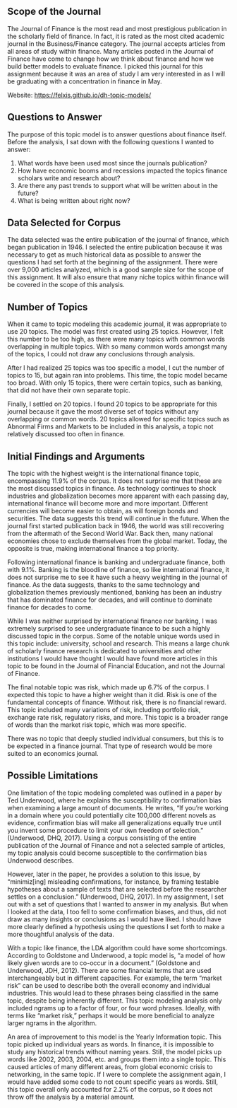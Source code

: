 Scope of the Journal
-
The Journal of Finance is the most read and most prestigious publication in the scholarly field of finance. In fact, it is rated as the most cited academic journal in the Business/Finance category. The journal accepts articles from all areas of study within finance. Many articles posted in the Journal of Finance have come to change how we think about finance and how we build better models to evaluate finance. I picked this journal for this assignment because it was an area of study I am very interested in as I will be graduating with a concentration in finance in May.

Website: https://felxis.github.io/dh-topic-models/

Questions to Answer
-
The purpose of this topic model is to answer questions about finance itself. Before the analysis, I sat down with the following questions I wanted to answer:
1. What words have been used most since the journals publication?
2. How have economic booms and recessions impacted the topics finance scholars write and research about?
3. Are there any past trends to support what will be written about in the future?
4. What is being written about right now?


Data Selected for Corpus
-
The data selected was the entire publication of the journal of finance, which began publication in 1946. I selected the entire publication because it was necessary to get as much historical data as possible to answer the questions I had set forth at the beginning of the assignment. There were over 9,000 articles analyzed, which is a good sample size for the scope of this assignment. It will also ensure that many niche topics within finance will be covered in the scope of this analysis.


Number of Topics
-
When it came to topic modeling this academic journal, it was appropriate to use 20 topics. The model was first created using 25 topics. However, I felt this number to be too high, as there were many topics with common words overlapping in multiple topics. With so many common words amongst many of the topics, I could not draw any conclusions through analysis.

After I had realized 25 topics was too specific a model, I cut the number of topics to 15, but again ran into problems. This time, the topic model became too broad. With only 15 topics, there were certain topics, such as banking, that did not have their own separate topic.

Finally, I settled on 20 topics. I found 20 topics to be appropriate for this journal because it gave the most diverse set of topics without any overlapping or common words. 20 topics allowed for specific topics such as Abnormal Firms and Markets to be included in this analysis, a topic not relatively discussed too often in finance.


Initial Findings and Arguments
-
The topic with the highest weight is the international finance topic, encompassing 11.9% of the corpus. It does not surprise me that these are the most discussed topics in finance. As technology continues to shock industries and globalization becomes more apparent with each passing day, international finance will become more and more important. Different currencies will become easier to obtain, as will foreign bonds and securities. The data suggests this trend will continue in the future. When the journal first started publication back in 1946, the world was still recovering from the aftermath of the Second World War. Back then, many national economies chose to exclude themselves from the global market. Today, the opposite is true, making international finance a top priority.

Following international finance is banking and undergraduate finance, both with 9.1%. Banking is the bloodline of finance, so like international finance, it does not surprise me to see it have such a heavy weighting in the journal of finance. As the data suggests, thanks to the same technology and globalization themes previously mentioned, banking has been an industry that has dominated finance for decades, and will continue to dominate finance for decades to come.

While I was neither surprised by international finance nor banking, I was extremely surprised to see undergraduate finance to be such a highly discussed topic in the corpus. Some of the notable unique words used in this topic include: university, school and research. This means a large chunk of scholarly finance research is dedicated to universities and other institutions I would have thought I would have found more articles in this topic to be found in the Journal of Financial Education, and not the Journal of Finance.

The final notable topic was risk, which made up 6.7% of the corpus. I expected this topic to have a higher weight than it did. Risk is one of the fundamental concepts of finance. Without risk, there is no financial reward. This topic included many variations of risk, including portfolio risk, exchange rate risk, regulatory risks, and more. This topic is a broader range of words than the market risk topic, which was more specific.

There was no topic that deeply studied individual consumers, but this is to be expected in a finance journal. That type of research would be more suited to an economics journal.


Possible Limitations
-
One limitation of the topic modeling completed was outlined in a paper by Ted Underwood, where he explains the susceptibility to confirmation bias when examining a large amount of documents. He writes, “If you’re working in a domain where you could potentially cite 100,000 different novels as evidence, confirmation bias will make all generalizations equally true until you invent some procedure to limit your own freedom of selection.” (Underwood, DHQ, 2017). Using a corpus consisting of the entire publication of the Journal of Finance and not a selected sample of articles, my topic analysis could become susceptible to the confirmation bias Underwood describes.

However, later in the paper, he provides a solution to this issue, by “minimiz[ing] misleading confirmations, for instance, by framing testable hypotheses about a sample of texts that are selected before the researcher settles on a conclusion.” (Underwood, DHQ, 2017). In my assignment, I set out with a set of questions that I wanted to answer in my analysis. But when I looked at the data, I too fell to some confirmation biases, and thus, did not draw as many insights or conclusions as I would have liked. I should have more clearly defined a hypothesis using the questions I set forth to make a more thoughtful analysis of the data.

With a topic like finance, the LDA algorithm could have some shortcomings. According to Goldstone and Underwood, a topic model is, “a model of how likely given words are to co-occur in a document.” (Goldstone and Underwood, JDH, 2012). There are some financial terms that are used interchangeably but in different capacities. For example, the term “market risk” can be used to describe both the overall economy and individual industries. This would lead to these phrases being classified in the same topic, despite being inherently different. This topic modeling analysis only included ngrams up to a factor of four, or four word phrases. Ideally, with terms like “market risk,” perhaps it would be more beneficial to analyze larger ngrams in the algorithm.

An area of improvement to this model is the Yearly Information topic. This topic picked up individual years as words. In finance, it is impossible to study any historical trends without naming years. Still, the model picks up words like 2002, 2003, 2004, etc. and groups them into a single topic. This caused articles of many different areas, from global economic crisis to networking, in the same topic. If I were to complete the assignment again, I would have added some code to not count specific years as words. Still, this topic overall only accounted for 2.2% of the corpus, so it does not throw off the analysis by a material amount.

